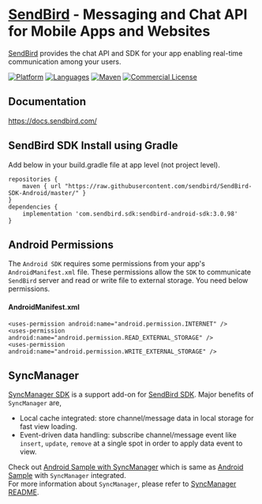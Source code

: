 # [SendBird](https://sendbird.com) - Messaging and Chat API for Mobile Apps and Websites
[SendBird](https://sendbird.com) provides the chat API and SDK for your app enabling real-time communication among your users.

[![Platform](https://img.shields.io/badge/platform-android-orange.svg)](https://github.com/sendbird/SendBird-SDK-Android)
[![Languages](https://img.shields.io/badge/language-java-orange.svg)](https://github.com/sendbird/SendBird-SDK-Android)
[![Maven](https://img.shields.io/badge/maven-v3.0.98-green.svg)](https://github.com/sendbird/SendBird-SDK-Android/tree/master/com/sendbird/sdk/sendbird-android-sdk/3.0.98)
[![Commercial License](https://img.shields.io/badge/license-Commercial-brightgreen.svg)](https://github.com/sendbird/SendBird-SDK-Android/blob/master/LICENSE.md)

## Documentation
https://docs.sendbird.com/

## SendBird SDK Install using Gradle

Add below in your build.gradle file at app level (not project level).

```
repositories {
    maven { url "https://raw.githubusercontent.com/sendbird/SendBird-SDK-Android/master/" }
}
dependencies {
    implementation 'com.sendbird.sdk:sendbird-android-sdk:3.0.98'
}
```

## Android Permissions
The `Android SDK` requires some permissions from your app's `AndroidManifest.xml` file. These permissions allow the `SDK` to communicate `SendBird` server and read or write file to external storage.
You need below permissions.

#### AndroidManifest.xml
```
<uses-permission android:name="android.permission.INTERNET" />
<uses-permission android:name="android.permission.READ_EXTERNAL_STORAGE" />
<uses-permission android:name="android.permission.WRITE_EXTERNAL_STORAGE" />
```

## SyncManager
[SyncManager SDK](https://github.com/sendbird/sendbird-syncmanager-android) is a support add-on for [SendBird SDK](https://github.com/sendbird/SendBird-SDK-Android). Major benefits of `SyncManager` are,  
  
 * Local cache integrated: store channel/message data in local storage for fast view loading.  
 * Event-driven data handling: subscribe channel/message event like `insert`, `update`, `remove` at a single spot in order to apply data event to view.  
  
Check out [Android Sample with SyncManager](https://github.com/sendbird/SendBird-Android/tree/master/syncmanager) which is same as [Android Sample](https://github.com/sendbird/SendBird-Android/tree/master/basic) with `SyncManager` integrated.    
For more information about `SyncManager`, please refer to [SyncManager README](https://github.com/sendbird/sendbird-syncmanager-android/blob/master/README.md). 
